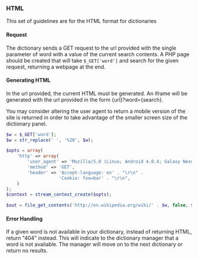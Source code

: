### HTML
This set of guidelines are for the HTML format for dictionaries

#### Request
The dictionary sends a GET request to the url provided with the single parameter of word with a value of the current search contents. A PHP page should be created that will take `$_GET['word']` and search for the given request, returning a webpage at the end.

#### Generating HTML
In the url provided, the current HTML must be generated. An iframe will be generated with the url provided in the form {url}?word={search}.

You may consider altering the user agent to return a mobile version of the site is returned in order to take advantage of the smaller screen size of the dictionary panel.

```PHP
$w = $_GET['word'];
$w = str_replace(' ', '%20', $w);

$opts = array(
    'http' => array(
        'user_agent' => 'Mozilla/5.0 (Linux; Android 4.0.4; Galaxy Nexus Build/IMM76B) AppleWebKit/535.19 (KHTML,     like Gecko) Chrome/18.0.1025.133 Mobile Safari/535.19',
        'method' => 'GET',
        'header' => 'Accept-language: en' . "\r\n" . 
                    'Cookie: foo=bar' . "\r\n",
    )
);
$context = stream_context_create($opts);

$out = file_get_contents('http://en.wikipedia.org/wiki/' . $w, false, $context);
```

#### Error Handling
If a given word is not available in your dictionary, instead of returning HTML, return "404" instead. This will indicate to the dictionary manager that a word is not available. The manager will move on to the next dictionary or return no results.